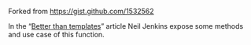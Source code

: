 Forked from https://gist.github.com/1532562

In the “[Better than templates](http://blog.fastmail.fm/2012/02/20/building-the-new-ajax-mail-ui-part-2-better-than-templates-building-highly-dynamic-web-pages/)”
article Neil Jenkins expose some methods and use case of this function.